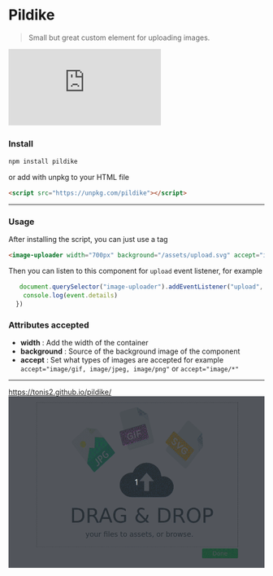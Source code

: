 # Pildike
> Small but great custom element for uploading images.

![gzip size](http://img.badgesize.io/https://unpkg.com/pildike/build/bundle.min.js?compression=gzip)


### Install

```js
npm install pildike
```

or add with unpkg to your HTML file

```html
<script src="https://unpkg.com/pildike"></script>
```

-----
### Usage

After installing the script, you can just use a tag


```html
<image-uploader width="700px" background="/assets/upload.svg" accept="image/*"></image-uploader>
```

Then you can listen to this component for `upload` event listener,
for example
```js
   document.querySelector("image-uploader").addEventListener("upload", (event) => {
    console.log(event.details)
  })
```


### Attributes accepted

* <strong>width</strong> : Add the width of the container
* <strong>background</strong> : Source of the background image of the component
* <strong>accept</strong> : Set what types of images are accepted
for example `accept="image/gif, image/jpeg, image/png"` or `accept="image/*"`


-----


https://tonis2.github.io/pildike/
![](assets/pildike.gif)
